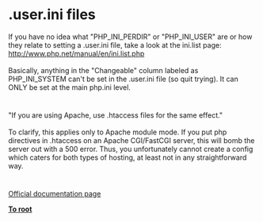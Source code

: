 # .user.ini files



If you have no idea what "PHP_INI_PERDIR" or "PHP_INI_USER" are or how they relate to setting a .user.ini file, take a look at the ini.list page: http://www.php.net/manual/en/ini.list.php<br><br>Basically, anything in the "Changeable" column labeled as PHP_INI_SYSTEM can&apos;t be set in the .user.ini file (so quit trying).  It can ONLY be set at the main php.ini level.  

#

"If you are using Apache, use .htaccess files for the same effect."<br><br>To clarify, this applies only to Apache module mode. If you put php directives in .htaccess on an Apache CGI/FastCGI server, this will bomb the server out with a 500 error. Thus, you unfortunately cannot create a config which caters for both types of hosting, at least not in any straightforward way.  

#

[Official documentation page](https://www.php.net/manual/en/configuration.file.per-user.php)

**[To root](/README.md)**